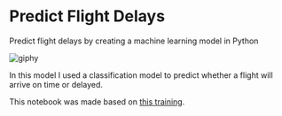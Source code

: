 # Predict Flight Delays
 Predict flight delays by creating a machine learning model in Python 
 
 
![giphy](https://user-images.githubusercontent.com/65978629/84071338-e5e56180-a9a3-11ea-8e65-bbe09bc0ba8d.gif)

In this model I used a classification model to predict whether a flight will arrive on time or delayed.

This notebook was made based on [this training](https://docs.microsoft.com/en-us/learn/modules/predict-flight-delays-with-python/).
